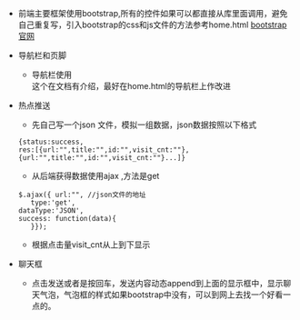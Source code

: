 * 前端主要框架使用bootstrap,所有的控件如果可以都直接从库里面调用，避免自己重复写，引入bootstrap的css和js文件的方法参考home.html
<a href="http://v3.bootcss.com">bootstrap官网</a>

* 导航栏和页脚
  * 导航栏使用<nav></nav>这个在文档有介绍，最好在home.html的导航栏上作改进
 
* 热点推送
  * 先自己写一个json 文件，模拟一组数据，json数据按照以下格式
  ```
  {status:success,
  res:[{url:"",title:"",id:"",visit_cnt:""},{url:"",title:"",id:"",visit_cnt:""}...]}
  ```
  * 从后端获得数据使用ajax ,方法是get
   ```
   $.ajax({ url:"", //json文件的地址
      type:'get',    
   dataType:'JSON',    
   success: function(data){        
      }});
   ```
  * 根据点击量visit_cnt从上到下显示

* 聊天框
  * 点击发送或者是按回车，发送内容动态append到上面的显示框中，显示聊天气泡，气泡框的样式如果bootstrap中没有，可以到网上去找一个好看一点的。
  
